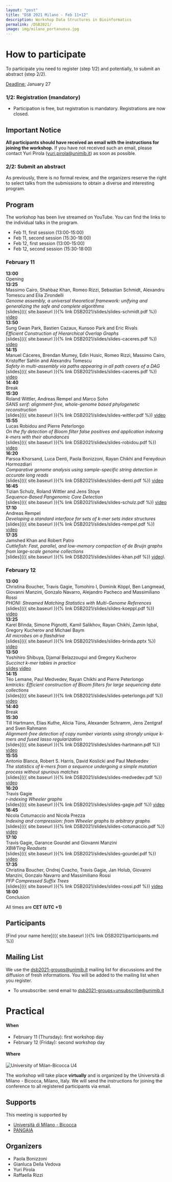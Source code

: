 ```yaml
---
layout: "post"
title: "DSB 2021 Milano - Feb 11+12"
description: Workshop Data Structures in Bioinformatics
permalink: /DSB2021/
image: img/milano_portanuova.jpg
---
```

# How to participate
To participate you need to register (step 1/2) and potentially, to submit an abstract (step 2/2).


<u>Deadline:</u> January 27

### 1/2: Registration (mandatory)

* Participation is free, but registration is mandatory. Registrations are now closed.

## Important Notice

**All participants should have received an email with the instructions for joining the workshop.** If you have not received such an email,
please contact Yuri Pirola (yuri.pirola@unimib.it) as soon as possible.

### 2/2: Submit an abstract

As previously, there is no formal review, and the organizers reserve the  right to select talks from the submissions to obtain a diverse and  interesting program.

## Program

The workshop has been live streamed on YouTube. You can find the links to the individual talks in the program.

* Feb 11, first session (13:00-15:00)
* Feb 11, second session (15:30-18:00)
* Feb 12, first session (13:00-15:00)
* Feb 12, second session (15:30-18:00)
### February 11

**13:00**\
Opening\
**13:25**\
Massimo Cairo, Shahbaz Khan, Romeo Rizzi, Sebastian Schmidt, Alexandru Tomescu and Elia Zirondelli\
*Genome assembly, a universal theoretical framework: unifying and generalizing the safe and complete algorithms*\
[slides]({{ site.baseurl }}{% link DSB2021/slides/slides-schmidt.pdf %}) [video](https://youtu.be/tLvK9G8Q3MQ)\
**13:50**\
Sung Gwan Park, Bastien Cazaux, Kunsoo Park and Eric Rivals\
*Efficient Construction of Hierarchical Overlap Graphs*\
[slides]({{ site.baseurl }}{% link DSB2021/slides/slides-caceres.pdf %}) [video](https://youtu.be/s2CJFPKDtnE)\
**14:15**\
Manuel Cáceres, Brendan Mumey, Edin Husic, Romeo Rizzi, Massimo Cairo, Kristoffer Sahlin and Alexandru Tomescu\
*Safety in multi-assembly via paths appearing in all path covers of a DAG*\
[slides]({{ site.baseurl }}{% link DSB2021/slides/slides-caceres.pdf %}) [video](https://youtu.be/Pn5Nw2bsLAg)\
**14:40**\
Break\
**15:30**\
Roland Wittler, Andreas Rempel and Marco Sohn\
*SANS serif: alignment-free, whole-genome based phylogenetic reconstruction*\
[slides]({{ site.baseurl }}{% link DSB2021/slides/slides-wittler.pdf %}) [video](https://youtu.be/qEgw5-6Qecs)\
**15:55**\
Lucas Robidou and Pierre Peterlongo\
*On the fly detection of Bloom filter false positives and application indexing k-mers with their abundances*\
[slides]({{ site.baseurl }}{% link DSB2021/slides/slides-robidou.pdf %}) [video](https://youtu.be/4vFX4GJG_tA)\
**16:20**\
Parsoa Khorsand, Luca Denti, Paola Bonizzoni, Rayan Chikhi and Fereydoun Hormozdiari\
*Comparative genome analysis using sample-specific string detection in accurate long reads*\
[slides]({{ site.baseurl }}{% link DSB2021/slides/slides-denti.pdf %}) [video](https://youtu.be/OuOYpkrWdgY)\
**16:45**\
Tizian Schulz, Roland Wittler and Jens Stoye\
*Sequence-Based Pangenomic Core Detection*\
[slides]({{ site.baseurl }}{% link DSB2021/slides/slides-schulz.pdf %}) [video](https://youtu.be/FD2yD67ixFk)\
**17:10**\
Andreas Rempel\
*Developing a standard interface for sets of k-mer sets index structures*\
[slides]({{ site.baseurl }}{% link DSB2021/slides/slides-rempel.pdf %}) [video](https://youtu.be/_mXm-xH4BWw)\
**17:35**\
Jamshed Khan and Robert Patro\
*Cuttlefish: Fast, parallel, and low-memory compaction of de Bruijn graphs from large-scale genome collections*\
[slides]({{ site.baseurl }}{% link DSB2021/slides/slides-khan.pdf %}) [video](https://youtu.be/VcjfMieaZWk)\
### February 12

**13:00**\
Christina Boucher, Travis Gagie, Tomohiro I, Dominik Köppl, Ben Langmead, Giovanni Manzini, Gonzalo Navarro, Alejandro Pacheco and Massimiliano Rossi\
*PHONI: Streamed Matching Statistics with Multi-Genome References*\
[slides]({{ site.baseurl }}{% link DSB2021/slides/slides-koeppl.pdf %}) [video](https://www.youtube.com/watch?v=0KH_MeUUAT0)\
**13:25**\
Karel Břinda, Simone Pignotti, Kamil Salikhov, Rayan Chikhi, Zamin Iqbal, Gregory Kucherov and Michael Baym\
*All microbes on a flashdrive*\
[slides]({{ site.baseurl }}{% link DSB2021/slides/slides-brinda.pptx %}) [video](https://youtu.be/iVhAOuYHH-M)\
**13:50**\
Yoshihiro Shibuya, Djamal Belazzougui and Gregory Kucherov\
*Succinct k-mer tables in practice*\
[slides]() [video](https://youtu.be/fv_3OajY-pk)\
**14:15**\
Téo Lemane, Paul Medvedev, Rayan Chikhi and Pierre Peterlongo\
*kmtricks: Efficient construction of Bloom filters for large sequencing data collections*\
[slides]({{ site.baseurl }}{% link DSB2021/slides/slides-peterlongo.pdf %}) [video](https://youtu.be/c91I3HhVhoQ)\
**14:40**\
Break\
**15:30**\
Till Hartmann, Elias Kuthe, Alicia Tüns, Alexander Schramm, Jens Zentgraf and Sven Rahmann\
*Alignment-free detection of copy number variants using strongly unique k-mers and fused lasso regularization*\
[slides]({{ site.baseurl }}{% link DSB2021/slides/slides-hartmann.pdf %}) [video](https://youtu.be/d8B_Cr0iQR4)\
**15:55**\
Antonio Blanca, Robert S. Harris, David Koslicki and Paul Medvedev\
*The statistics of k-mers from a sequence undergoing a simple mutation process without spurious matches*\
[slides]({{ site.baseurl }}{% link DSB2021/slides/slides-medvedev.pdf %}) [video](https://youtu.be/JCcLvogeG-8)\
**16:20**\
Travis Gagie\
*r-indexing Wheeler graphs*\
[slides]({{ site.baseurl }}{% link DSB2021/slides/slides-gagie.pdf %}) [video](https://youtu.be/h47iqXx_esg)\
**16:45**\
Nicola Cotumaccio and Nicola Prezza\
*Indexing and compression: from Wheeler graphs to arbitrary graphs*\
[slides]({{ site.baseurl }}{% link DSB2021/slides/slides-cotumaccio.pdf %}) [video](https://youtu.be/FKNCfRTYbX4)\
**17:10**\
Travis Gagie, Garance Gourdel and Giovanni Manzini\
*XBWTing Readsets*\
[slides]({{ site.baseurl }}{% link DSB2021/slides/slides-gourdel.pdf %}) [video](https://youtu.be/0EKzGIDO4WY)\
**17:35**\
Christina Boucher, Ondrej Cvacho, Travis Gagie, Jan Holub, Giovanni Manzini, Gonzalo Navarro and Massimiliano Rossi\
*PFP Compressed Suffix Trees*\
[slides]({{ site.baseurl }}{% link DSB2021/slides/slides-rossi.pdf %}) [video](https://youtu.be/dqG2Icir8JU)\
**18:00**\
Conclusion


All times are **CET (UTC +1)**


## Participants

[Find your name here]({{ site.baseurl }}{% link DSB2021/participants.md %})

## Mailing List
We use the dsb2021-groups@unimib.it mailing list for discussions and the diffusion of fresh informations.
You will be added to the mailing list when you register.

* To unsubscribe: send email to dsb2021-groups+unsubscribe@unimib.it


# Practical
#### When
<!-- * any time before January 15: register and submit a talk (via [EasyChair](https://easychair.org/my/conference?conf=dsb2020)) -->
* February 11 (Thursday): first workshop day
* February 12 (Friday): second workshop day

#### Where

![University of Milan-Bicocca U4](img/bicocca.png)

The workshop will take place **virtually** and is organized by the Università di Milano - Bicocca, Milano, Italy.
We will send the instructions for joining the conference to all
registered participants via email.

## Supports
This meeting is supported by

*  [Università di Milano - Bicocca](https://www.unimib.it)
*  [PANGAIA](https://www.pangenome.eu/)

## Organizers

* Paola Bonizzoni
* Gianluca Della Vedova
* Yuri Pirola
* Raffaella Rizzi
